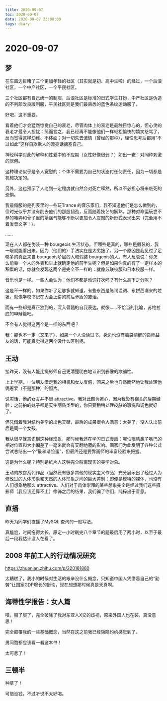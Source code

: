 ```yaml
---
title: 2020-09-07
toc: 2020-09-07
data: 2020-09-07 23:00:00
tags: diary
---
```



# 2020-09-07

## 梦

在车窗边目睹了三个更加年轻的社区（其实就是初、高中生啦）的经过，一个后浪社区，一个中产社区，一个平民社区。

三个社区都有自己统一的制服，后浪社区是标准的日式学生打扮，中产社区是伪造的不列颠改良版制服，平民社区则是我们最熟悉的蓝色条纹运动服了。

好吧，这不重要。

看着他们才会猛然惊觉自己的衰老，尽管肉体上的衰老是最触目惊心的，但心灵的衰老才最令人担忧：简而言之，我已经再不能像他们一样轻松愉快的嬉笑怒骂了，反而觉得这样幼稚、不体面；对一切失去激情（曾经的那种），理性思考后都用“不过如此”这样自欺欺人的漂亮话搪塞自己。

神经科学对此的解释和性爱中的不应期（女性好像很弱？）如出一辙：对同种刺激的厌倦。

这种理论似乎是令人宽慰的：个体不需要为自己的状态付任何责任，因为一切都是机械决定的。

另外，这也预示了人老到一定程度就自然会对死亡释然，所以不必担心将来临死的恐惧。

我最佩服的是列表里的一些玩Trance 的音乐家们，我不知道他们是怎么做到的，但时光似乎并没有削去他们的那股韧劲，反而随着技艺的娴熟，那种对命运玩世不恭的嘲弄和骨子里的犟痞气能够不断以更加令人震撼的新形式表现出来（完全用不着发音文字！）。

……

现在人人都在伪装一种 bourgeois 生活状态。但哪些是真的，哪些是假装的，我一眼就能看出来。因为（他们的）手法实在是太劣拙了。另一个原因是我见过了足够多的真正来自 bourgeois阶层的人和假装 bourgeois的人。有人反驳说：你怎么能靠一个人的外表和举止就确定他的前半生呢？但是如果你真的有了一定样本的积累的话，你就会发现这两个是完全不一样的：就像苏联校服和日本校服一样。

音乐也是一样。一些人会认为：他们不都是动词打次吗？有什么高下之分呢？

这是不一样的，如果你听了足够多就知道，有些东西是陈词滥调、东拼西凑来的垃圾，就像学校书记在大会上讲的前后矛盾的废话。

而有一些却是真正独到的，深入骨髓的自我表达，就像……不恰当的比喻，苏格拉底的申辩篇吧。

不会有人觉得这两个是一样的东西吧？

我：那也不一定（又来了），如果一个人没读过书，身边也没有脑袋清醒的良师益友的话，可能真觉得这两个没什么区别呢。

## 王动

接昨天，没有人能比摄影师自己更清楚明白地认识到影像的欺骗性。

上上学期，一位朋友借走我的相机和女友度假，回来之后也自然而然地让我处理他俩恩爱（不是那种）的照片。

说实话，他的女友并不很 attractive。我对此颇为担心，因为我没有相关的后期经验：之前拍的妹子都是天生丽质类型的，你只要稍稍处理皮肤的瑕疵和调色就好了。

但凭借着我对结构美学的出色天赋，最后的成果很令人满意：太美了，没人认出前后是同一个女孩。

我从很早就意识到这种怪现象，那时候我还在学习日式漫画：哪怕眼睛鼻子嘴巴的相对位置和大小偏差了一毫米就会有天翻地覆的影响。画家们为此发明了各种公式尝试总结出一个“最和谐脸蛋”，但最终还是要靠画师的丰富经验来把握。

这是为什么呢？特别是纸片人这种完全脱离现实的美学对象。

王动的故宫系列作品（当然还有很多其他的现实主义作品）充分展示出了经过人为修改过的人体形象和天然的人体形象之间的巨大差别：即便是模特的裸体，也没有人们想象地那么 attractive。人们对于肉体崇拜的某些想象完全是经过我们这些摄影师（我应该还算不上）修饰之后的结果，我们骗了你们，纯粹出于善意。

## 直播

昨天为同学们直播了MySQL 查询的一般写法。

真尴尬，时间拖得太长，原定一小时刷完八个章节的题最后用了两小时，以至于最后一段我估计没人在看了。

## 2008 年前工人的行动情况研究

https://zhuanlan.zhihu.com/p/220181880

太糟糕了，我小的时候对生活的艰辛没什么概念，只知道中国人凭借着自己的“勤劳”让国家GDP增长的挺快，现在想想那时候真是天真啊。

## 海蒂性学报告：女人篇 

噗，服了服了，完全破除了我对东亚人X交的歧视，原来外国人也在装，真没意思！

完全颠覆我的一些基础概念，当然在这之前我已经隐隐约约感觉到了。

男同胞都应该看一看这本书！

太可悲了！

## 三顿半

种草了！

可惜没钱，不过听说不太好喝。
